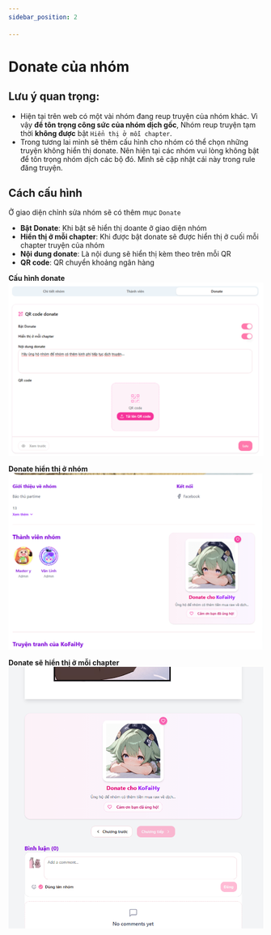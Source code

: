 ```yaml
---
sidebar_position: 2

---
```


# Donate của nhóm

## Lưu ý quan trọng:
- Hiện tại trên web có một vài nhóm đang reup truyện của nhóm khác. Vì vậy **để tôn trọng công sức của nhóm dịch gốc**, Nhóm reup truyện tạm thời **không được** bật `Hiển thị ở mỗi chapter`.
- Trong tương lai mình sẽ thêm cấu hình cho nhóm có thể chọn những truyện không hiển thị donate. Nên hiện tại các nhóm vui lòng không bật để tôn trọng nhóm dịch các bộ đó. Mình sẽ cập nhật cái này trong rule đăng truyện.

## Cách cấu hình
Ở giao diện chỉnh sửa nhóm sẽ có thêm mục `Donate`
- **Bật Donate**: Khi bật sẽ hiển thị doante ở giao diện nhóm
- **Hiển thị ở mỗi chapter**: Khi được bật donate sẽ được hiển thị ở cuối mỗi chapter truyện của nhóm
- **Nội dung donate**: Là nội dung sẽ hiển thị kèm theo trên mỗi QR
- **QR code**: QR chuyển khoảng ngân hàng

**Cấu hình donate**
![Donate](./images/team_donate/config_donate.png)

**Donate hiển thị ở nhóm**
![Donate](./images/team_donate/donate_team_view.png)

**Donate sẽ hiển thị ở mỗi chapter**
![Donate](./images/team_donate/donate_comic_view.png)
